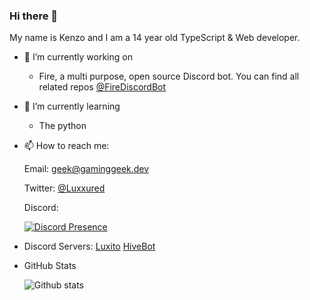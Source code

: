 ### Hi there 👋

My name is Kenzo and I am a 14 year old TypeScript & Web developer.

- 🔭 I’m currently working on
  * Fire, a multi purpose, open source Discord bot. You can find all related repos [@FireDiscordBot](https://github.com/FireDiscordBot)

- 🌱 I’m currently learning
  * The python
  
- 📫 How to reach me:

  Email: geek@gaminggeek.dev
  
  Twitter: [@Luxxured](https://twitter.com/Luxxured)
  
  Discord:

  [![Discord Presence](https://lanyard-profile-readme.vercel.app/api/287698408855044097)](https://discord.com/users/986667374637875281)
  
- Discord Servers:
    [Luxito](https://discord.gg/svTWNyVrX9)
    [HiveBot](https://discord.gg/RmegrCJ4V6)
  
- GitHub Stats

  ![Github stats](https://github-readme-stats.vercel.app/api?username=Luxxured&theme=blueberry&count_private=true&hide_border=true&line_height=25)
